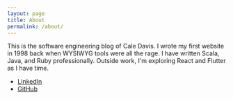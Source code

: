 ```yaml
---
layout: page
title: About
permalink: /about/
---
```


This is the software engineering blog of Cale Davis. I wrote my first website in 1998 back when WYSIWYG tools were all the rage. I have written Scala, Java, and Ruby professionally. Outside work, I'm exploring React and Flutter as I have time.

- [LinkedIn](https://www.linkedin.com/in/caledavis/)
- [GitHub](https://github.com/daviscale)
